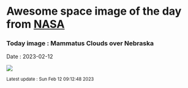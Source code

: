 
# Awesome space image of the day from [NASA](https://api.nasa.gov/)

### Today image : Mammatus Clouds over Nebraska
Date : 2023-02-12

![](https://apod.nasa.gov/apod/image/2302/mammatus_olson_960.jpg)

<small>Latest update : Sun Feb 12 09:12:48 2023</small>
        